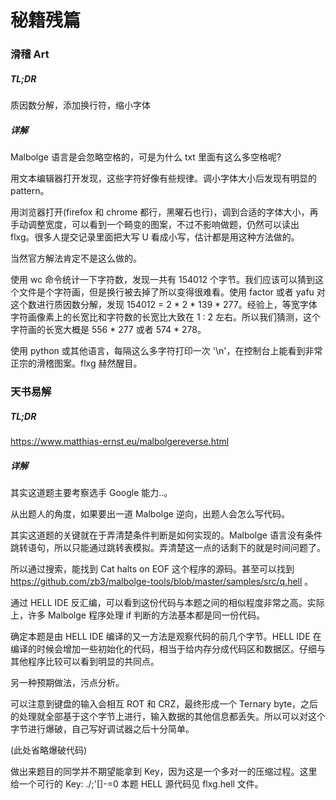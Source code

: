 # 秘籍残篇
### 滑稽 Art
##### TL;DR
质因数分解，添加换行符，缩小字体
##### 详解
Malbolge 语言是会忽略空格的，可是为什么 txt 里面有这么多空格呢?

用文本编辑器打开发现，这些字符好像有些规律。调小字体大小后发现有明显的 pattern。

用浏览器打开(firefox 和 chrome 都行，黑曜石也行)，调到合适的字体大小，再手动调整宽度，可以看到一个畸变的图案，不过不影响做题，仍然可以读出 flxg。很多人提交记录里面把大写 U 看成小写，估计都是用这种方法做的。

当然官方解法肯定不是这么做的。

使用 wc 命令统计一下字符数，发现一共有 154012 个字节。我们应该可以猜到这个文件是个字符画，但是换行被去掉了所以变得很难看。使用 factor 或者 yafu 对这个数进行质因数分解，发现 154012 = 2 * 2 * 139 * 277。经验上，等宽字体字符画像素上的长宽比和字符数的长宽比大致在 1 : 2 左右。所以我们猜测，这个字符画的长宽大概是 556 * 277 或者 574 * 278。

使用 python 或其他语言，每隔这么多字符打印一次 '\n'，在控制台上能看到非常正宗的滑稽图案。flxg 赫然醒目。
### 天书易解
##### TL;DR
https://www.matthias-ernst.eu/malbolgereverse.html
##### 详解
其实这道题主要考察选手 Google 能力..。

从出题人的角度，如果要出一道 Malbolge 逆向，出题人会怎么写代码。

其实这道题的关键就在于弄清楚条件判断是如何实现的。Malbolge 语言没有条件跳转语句，所以只能通过跳转表模拟。弄清楚这一点的话剩下的就是时间问题了。

所以通过搜索，能找到 Cat halts on EOF 这个程序的源码。甚至可以找到 https://github.com/zb3/malbolge-tools/blob/master/samples/src/q.hell 。

通过 HELL IDE 反汇编，可以看到这份代码与本题之间的相似程度非常之高。实际上，许多 Malbolge 程序处理 if 判断的方法基本都是同一份代码。

确定本题是由 HELL IDE 编译的又一方法是观察代码的前几个字节。HELL IDE 在编译的时候会增加一些初始化的代码，相当于给内存分成代码区和数据区。仔细与其他程序比较可以看到明显的共同点。

另一种预期做法，污点分析。

可以注意到键盘的输入会相互 ROT 和 CRZ，最终形成一个 Ternary byte，之后的处理就全部基于这个字节上进行，输入数据的其他信息都丢失。所以可以对这个字节进行爆破，自己写好调试器之后十分简单。

(此处省略爆破代码)

做出来题目的同学并不期望能拿到 Key，因为这是一个多对一的压缩过程。这里给一个可行的 Key: ./;'[]-=0
本题 HELL 源代码见 flxg.hell 文件。
